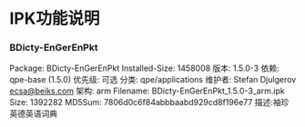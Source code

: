 # IPK功能说明
### BDicty-EnGerEnPkt
  Package: BDicty-EnGerEnPkt
  Installed-Size: 1458008
  版本: 1.5.0-3
  依赖: qpe-base (1.5.0)
  优先级: 可选
  分类: qpe/applications
  维护者: Stefan Djulgerov <ecsa@beiks.com>
  架构: arm
  Filename: BDicty-EnGerEnPkt_1.5.0-3_arm.ipk
  Size: 1392282
  MD5Sum: 7806d0c6f84abbbaabd929cd8f196e77
  描述:袖珍英德英语词典
